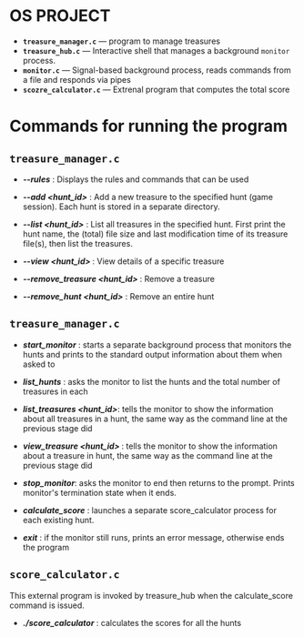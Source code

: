 
# OS PROJECT

- **`treasure_manager.c`** — program to manage treasures
- **`treasure_hub.c`** — Interactive shell that manages a background `monitor` process.
- **`monitor.c`** — Signal-based background process, reads commands from a file and responds via pipes
- **`scozre_calculator.c`** — Extrenal program that computes the total score


# Commands for running the program

## `treasure_manager.c`

  - ***--rules*** : Displays the rules and commands that can be used

  - ***--add <hunt_id>*** : Add a new treasure to the specified hunt (game session).     Each hunt is stored in a separate directory.

  - ***--list <hunt_id>*** : List all treasures in the specified hunt. First print the hunt name, the (total) file size and last modification time of its treasure file(s), then list the treasures.

  - ***--view <hunt_id> <id>*** : View details of a specific treasure
  
  - ***--remove_treasure <hunt_id> <id>*** : Remove a treasure 

  - ***--remove_hunt <hunt_id>*** : Remove an entire hunt


## `treasure_manager.c`

  - ***start_monitor*** : starts a separate background process that monitors the hunts and prints to the standard output information about them when asked to
  
  - ***list_hunts*** : asks the monitor to list the hunts and the total number of treasures in each

  - ***list_treasures <hunt_id>***: tells the monitor to show the information about all treasures in a hunt, the same way as the command line at the previous stage did
  
  - ***view_treasure <hunt_id> <id>***: tells the monitor to show the information about a treasure in hunt, the same way as the command line at the previous stage did
  
  - ***stop_monitor***: asks the monitor to end then returns to the prompt. Prints monitor's  termination state when it ends.

   - ***calculate_score*** : launches a separate score_calculator process for each existing hunt.
  
  - ***exit*** : if the monitor still runs, prints an error message, otherwise ends the program


## `score_calculator.c`

This external program is invoked by treasure_hub when the calculate_score command is issued.

  - ***./score_calculator*** : calculates the scores for all the hunts
